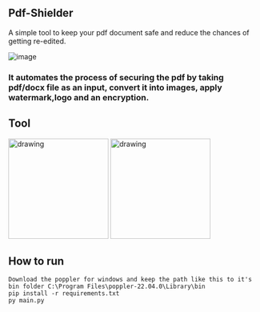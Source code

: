 ## Pdf-Shielder
A simple tool to keep your pdf document safe and reduce the chances of getting re-edited.

![image](https://user-images.githubusercontent.com/47776459/190480205-dfb22920-1f87-4d26-b9b5-9f1b1551d8a2.png)

### It automates the process of securing the pdf by taking pdf/docx file as an input, convert it into images, apply watermark,logo and an encryption.



## Tool
<img src="https://user-images.githubusercontent.com/47776459/190480719-85bb967e-135b-439a-b4ef-d16e0ef34f73.png" alt="drawing" width="200"/>
<img src="https://user-images.githubusercontent.com/47776459/190481041-de16c1f3-3388-4e5b-9309-280997ebe1be.png" alt="drawing" width="200"/>


## How to run
```
Download the poppler for windows and keep the path like this to it's bin folder C:\Program Files\poppler-22.04.0\Library\bin
pip install -r requirements.txt
py main.py
```
